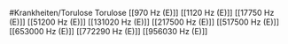 #Krankheiten/Torulose
Torulose
[[970 Hz (E)]]
[[1120 Hz (E)]]
[[17750 Hz (E)]]
[[51200 Hz (E)]]
[[131020 Hz (E)]]
[[217500 Hz (E)]]
[[517500 Hz (E)]]
[[653000 Hz (E)]]
[[772290 Hz (E)]]
[[956030 Hz (E)]]